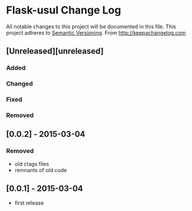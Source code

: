 # Flask-usul Change Log
All notable changes to this project will be documented in this file.
This project adheres to [Semantic Versioning](http://semver.org/).
From http://keepachangelog.com

## [Unreleased][unreleased]
### Added
### Changed
### Fixed
### Removed

## [0.0.2] - 2015-03-04
### Removed
- old ctags files
- remnants of old code

## [0.0.1] - 2015-03-04
- first release
